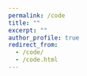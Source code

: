 ```yaml
---
permalink: /code
title: ""
excerpt: ""
author_profile: true
redirect_from: 
  - /code/
  - /code.html
---
```

